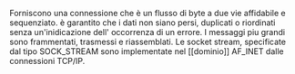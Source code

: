 Forniscono una connessione che è un flusso di byte a due vie affidabile e sequenziato. è garantito che i dati non siano persi, duplicati o riordinati senza un'inidicazione dell' occorrenza di un errore.
I messaggi piu grandi sono frammentati, trasmessi e riassemblati. Le socket stream, specificate dal tipo SOCK_STREAM sono implementate nel [[dominio]] AF_INET dalle connessioni TCP/IP.